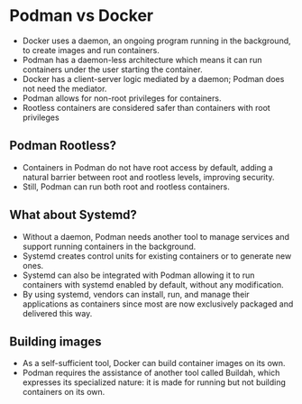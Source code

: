 # Podman vs Docker

- Docker uses a daemon, an ongoing program running in the background, to create images and run containers.
- Podman has a daemon-less architecture which means it can run containers under the user starting the container. 
- Docker has a client-server logic mediated by a daemon; Podman does not need the mediator.
- Podman allows for non-root privileges for containers.
- Rootless containers are considered safer than containers with root privileges

## Podman Rootless?

- Containers in Podman do not have root access by default, adding a natural barrier between root and rootless levels, improving security. 
- Still, Podman can run both root and rootless containers.

## What about Systemd?
- Without a daemon, Podman needs another tool to manage services and support running containers in the background. 
- Systemd creates control units for existing containers or to generate new ones. 
- Systemd can also be integrated with Podman allowing it to run containers with systemd enabled by default, without any modification.
- By using systemd, vendors can install, run, and manage their applications as containers since most are now exclusively packaged and delivered this way.

## Building images
- As a self-sufficient tool, Docker can build container images on its own. 
- Podman requires the assistance of another tool called Buildah, which expresses its specialized nature: it is made for running but not building containers on its own.



